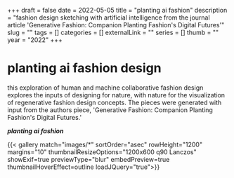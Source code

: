 +++ 
draft = false
date = 2022-05-05
title = "planting ai fashion"
description = "fashion design sketching with artificial intelligence from the journal article 'Generative Fashion: Companion Planting Fashion's Digital Futures'"
slug = "" 
tags = []
categories = []
externalLink = ""
series = []
thumb = ""
year = "2022"
+++

# planting ai fashion design 

this exploration of human and machine collaborative fashion design explores the inputs of designing for nature, with nature for the visualization of regenerative fashion design concepts. The pieces were generated with input from the authors piece, 'Generative Fashion: Companion Planting Fashion's Digital Futures.' 

***planting ai fashion*** 


{{< gallery match="images/*" sortOrder="asec" rowHeight="1200" margins="10" thumbnailResizeOptions="1200x600 q90 Lanczos" showExif=true previewType="blur" embedPreview=true thumbnailHoverEffect=outline loadJQuery="true">}}

